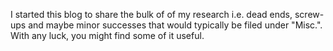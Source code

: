 I started this blog to share the bulk of of my research i.e. dead ends, screw-ups and maybe minor successes that would typically be filed under "Misc.". With any luck, you might find some of it useful.
